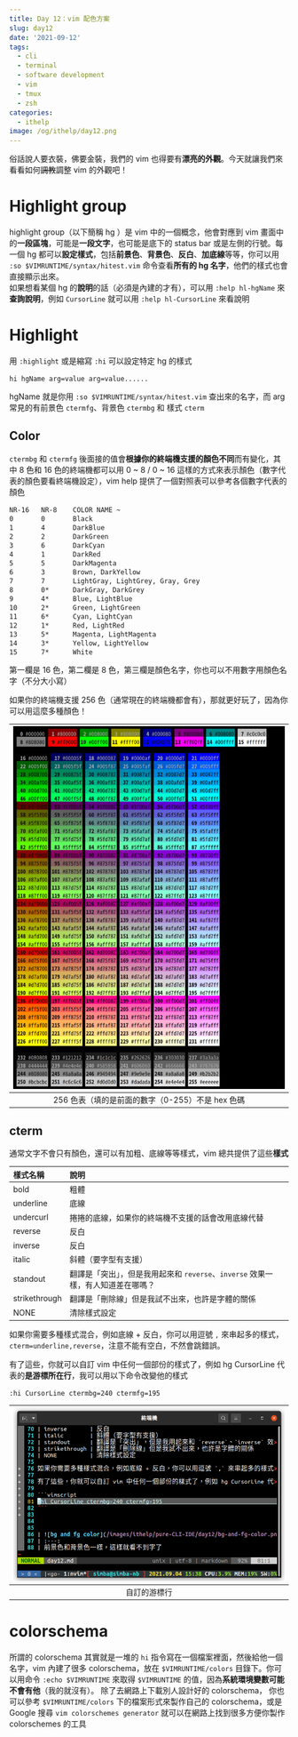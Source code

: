 ```yaml
---
title: Day 12：vim 配色方案
slug: day12
date: '2021-09-12'
tags:
  - cli
  - terminal
  - software development
  - vim
  - tmux
  - zsh
categories:
  - ithelp
image: /og/ithelp/day12.png
---
```


俗話說人要衣裝，佛要金裝，我們的 vim 也得要有**漂亮的外觀**。今天就讓我們來看看如何~~調教~~調整 vim 的外觀吧！

# Highlight group

highlight group（以下簡稱 hg ）是 vim 中的一個概念，他會對應到 vim 畫面中的**一段區塊**，可能是**一段文字**，也可能是底下的 status bar 或是左側的行號。每一個 hg 都可以**設定樣式**，包括**前景色**、**背景色**、**反白**、**加底線**等等，你可以用 `:so $VIMRUNTIME/syntax/hitest.vim` 命令查看**所有的 hg 名字**，他們的樣式也會直接顯示出來。  
如果想看某個 hg 的**說明**的話（必須是內建的才有），可以用 `:help hl-hgName` 來**查詢說明**，例如 `CursorLine` 就可以用 `:help hl-CursorLine` 來看說明

# Highlight

用 `:highlight` 或是縮寫 `:hi` 可以設定特定 hg 的樣式

```vim
hi hgName arg=value arg=value......
```

hgName 就是你用 `:so $VIMRUNTIME/syntax/hitest.vim` 查出來的名字，而 arg 常見的有前景色 `ctermfg`、背景色 `ctermbg` 和 樣式 `cterm`

## Color

`ctermbg` 和 `ctermfg` 後面接的值會**根據你的終端機支援的顏色不同**而有變化，其中 8 色和 16 色的終端機都可以用 0 ~ 8 / 0 ~ 16 這樣的方式來表示顏色（數字代表的顏色要看終端機設定），vim help 提供了一個對照表可以參考各個數字代表的顏色

```
NR-16   NR-8    COLOR NAME ~
0	    0	    Black
1	    4	    DarkBlue
2	    2	    DarkGreen
3	    6	    DarkCyan
4	    1	    DarkRed
5	    5	    DarkMagenta
6	    3	    Brown, DarkYellow
7	    7	    LightGray, LightGrey, Gray, Grey
8	    0*	    DarkGray, DarkGrey
9	    4*	    Blue, LightBlue
10	    2*	    Green, LightGreen
11	    6*	    Cyan, LightCyan
12	    1*	    Red, LightRed
13	    5*	    Magenta, LightMagenta
14	    3*	    Yellow, LightYellow
15	    7*	    White
```

第一欄是 16 色，第二欄是 8 色，第三欄是顏色名字，你也可以不用數字用顏色名字（不分大小寫）

如果你的終端機支援 256 色（通常現在的終端機都會有），那就更好玩了，因為你可以用這麼多種顏色！

| ![256 color](/images/ithelp/pure-CLI-IDE/day12/256-color.png) |
| :-----------------------------------------------------------: |
|       256 色表（填的是前面的數字（0-255）不是 hex 色碼        |

## cterm

通常文字不會只有顏色，還可以有加粗、底線等等樣式，vim 總共提供了這些**樣式**

| 樣式名稱      | 說明                                                                             |
| :------------ | :------------------------------------------------------------------------------- |
| bold          | 粗體                                                                             |
| underline     | 底線                                                                             |
| undercurl     | 捲捲的底線，如果你的終端機不支援的話會改用底線代替                               |
| reverse       | 反白                                                                             |
| inverse       | 反白                                                                             |
| italic        | 斜體（要字型有支援）                                                             |
| standout      | 翻譯是「突出」，但是我用起來和 `reverse`、`inverse` 效果一樣，有人知道差在哪嗎？ |
| strikethrough | 翻譯是「刪除線」但是我試不出來，也許是字體的關係                                 |
| NONE          | 清除樣式設定                                                                     |

如果你需要多種樣式混合，例如底線 + 反白，你可以用逗號 `,` 來串起多的樣式，`cterm=underline,reverse`，注意不能有空白，不然會跳錯誤。

有了這些，你就可以自訂 vim 中任何一個部份的樣式了，例如 hg CursorLine 代表的**是游標所在行**，我可以用以下命令改變他的樣式

```vim
:hi CursorLine ctermbg=240 ctermfg=195
```

| ![Customized CursorLine](/images/ithelp/pure-CLI-IDE/day12/customed-cursorLine.png) |
| :---------------------------------------------------------------------------------: |
|                                    自訂的游標行                                     |

# colorschema

所謂的 colorschema 其實就是一堆的 `hi` 指令寫在一個檔案裡面，然後給他一個名字，vim 內建了很多 colorschema，放在 `$VIMRUNTIME/colors` 目錄下。你可以用命令 `:echo $VIMRUNTIME` 來取得 `$VIMRUNTIME` 的值，因為**系統環境變數可能不會有他**（我的就沒有）。
除了去網路上下載別人設計好的 colorschema， 你也可以參考 `$VIMRUNTIME/colors` 下的檔案形式來製作自己的 colorschema，或是 Google 搜尋 `vim colorschemes generator` 就可以在網路上找到很多方便你製作 colorschemes 的工具
